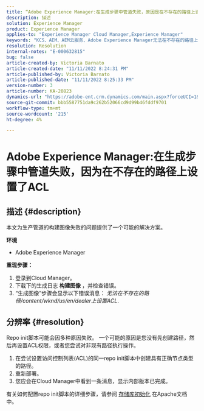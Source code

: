 ```yaml
---
title: “Adobe Experience Manager:在生成步骤中管道失败，原因是在不存在的路径上设置了ACL”
description: 描述
solution: Experience Manager
product: Experience Manager
applies-to: "Experience Manager Cloud Manager,Experience Manager"
keywords: "KCS、AEM、AEM云服务、Adobe Experience Manager无法在不存在的路径上设置acl"
resolution: Resolution
internal-notes: "E-000632815"
bug: false
article-created-by: Victoria Barnato
article-created-date: "11/11/2022 8:24:31 PM"
article-published-by: Victoria Barnato
article-published-date: "11/11/2022 8:25:33 PM"
version-number: 3
article-number: KA-20823
dynamics-url: "https://adobe-ent.crm.dynamics.com/main.aspx?forceUCI=1&pagetype=entityrecord&etn=knowledgearticle&id=36110ad4-fe61-ed11-9561-6045bd006793"
source-git-commit: bbb5587751da9c262b52066cd9d99b46fddf9701
workflow-type: tm+mt
source-wordcount: '215'
ht-degree: 4%

---
```


# Adobe Experience Manager:在生成步骤中管道失败，因为在不存在的路径上设置了ACL

## 描述 {#description}


本文为生产管道的构建图像失败的问题提供了一个可能的解决方案。

<b>环境</b>

- Adobe Experience Manager


<b>重现步骤：</b>

1. 登录到Cloud Manager。
2. 下载下的生成日志 <b>构建图像</b> ，并检查错误。
3. “生成图像”步骤会显示以下错误消息： *无法在不存在的路径/content/wknd/us/en/dealer上设置ACL*.



## 分辨率 {#resolution}


Repo init脚本可能会因多种原因失败。 一个可能的原因是您没有先创建路径，然后再设置ACL权限，或者您尝试对非现有路径执行操作。

1. 在尝试设置访问控制列表(ACL)的同一repo init脚本中创建具有正确节点类型的路径。
2. 重新部署。
3. 您应会在Cloud Manager中看到一条消息，显示内部版本已完成。


有关如何配置repo init脚本的详细步骤，请参阅 [存储库初始化](https://sling.apache.org/documentation/bundles/repository-initialization.html) 在Apache文档中。
